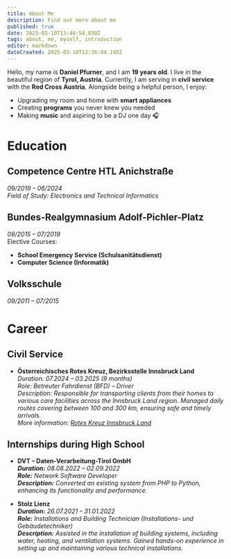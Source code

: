 ```yaml
---
title: About Me
description: Find out more about me
published: true
date: 2025-03-10T13:44:54.830Z
tags: about, me, myself, introduction
editor: markdown
dateCreated: 2025-03-10T12:36:04.195Z
---
```


Hello, my name is **Daniel Pfurner**, and I am **19 years old**. I live in the beautiful region of **Tyrol, Austria**. Currently, I am serving in **civil service** with the **Red Cross Austria**. Alongside being a helpful person, I enjoy:

- Upgrading my room and home with **smart appliances**  
- Creating **programs** you never knew you needed  
- Making **music** and aspiring to be a DJ one day 🎧

# Education

## **Competence Centre HTL Anichstraße**
*09/2019 – 06/2024*  
*Field of Study: Electronics and Technical Informatics*

## **Bundes-Realgymnasium Adolf-Pichler-Platz**
*09/2015 – 07/2019*  
Elective Courses:  
- **School Emergency Service (Schulsanitätsdienst)**  
- **Computer Science (Informatik)**

## **Volksschule**
*09/2011 – 07/2015*

# Career

## **Civil Service**

- **Österreichisches Rotes Kreuz, Bezirksstelle Innsbruck Land**  
  *Duration: 07.2024 – 03.2025 (9 months)*  
  *Role: Betreuter Fahrdienst (BFD) – Driver*  
  *Description: Responsible for transporting clients from their homes to various care facilities across the Innsbruck Land region. Managed daily routes covering between 100 and 300 km, ensuring safe and timely arrivals.*  
  *More information: [Rotes Kreuz Innsbruck Land](https://www.roteskreuz.at/tirol/innsbruck-land/home)*

## **Internships during High School**

- **DVT – Daten-Verarbeitung-Tirol GmbH**  
  ***Duration:** 08.08.2022 – 02.09.2022*  
  ***Role:** Network Software Developer*  
  ***Description:** Converted an existing system from PHP to Python, enhancing its functionality and performance.*

- **Stolz Lienz**  
  ***Duration:** 26.07.2021 – 31.01.2022*  
  ***Role:** Installations and Building Technician (Installations- und Gebäudetechniker)*  
  ***Description:** Assisted in the installation of building systems, including water, heating, and ventilation systems. Gained hands-on experience in setting up and maintaining various technical installations.*
  